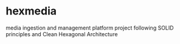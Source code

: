 # hexmedia
media ingestion and management platform project following SOLID principles and Clean Hexagonal Architecture
